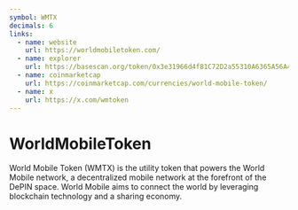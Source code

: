 ```yaml
---
symbol: WMTX
decimals: 6
links:
  - name: website
    url: https://worldmobiletoken.com/
  - name: explorer
    url: https://basescan.org/token/0x3e31966d4f81C72D2a55310A6365A56A4393E98D
  - name: coinmarketcap
    url: https://coinmarketcap.com/currencies/world-mobile-token/
  - name: x
    url: https://x.com/wmtoken
---
```


# WorldMobileToken

World Mobile Token (WMTX) is the utility token that powers the World Mobile network, a decentralized mobile network at the forefront of the DePIN space. World Mobile aims to connect the world by leveraging blockchain technology and a sharing economy.
